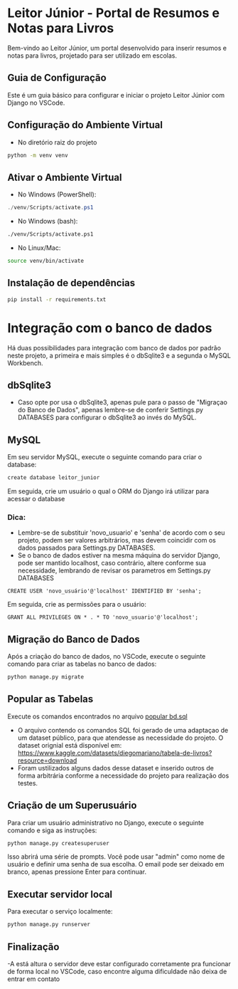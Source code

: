 
# Leitor Júnior - Portal de Resumos e Notas para Livros

Bem-vindo ao Leitor Júnior, um portal desenvolvido para inserir resumos e notas para livros, projetado para ser utilizado em escolas.

## Guia de Configuração

Este é um guia básico para configurar e iniciar o projeto Leitor Júnior com Django no VSCode.

## Configuração do Ambiente Virtual
- No diretório raiz do projeto

```bash
python -m venv venv
```

## Ativar o Ambiente Virtual

- No Windows (PowerShell):

```PowerShell
./venv/Scripts/activate.ps1
```

- No Windows (bash):

```bash
./venv/Scripts/activate.ps1
```

- No Linux/Mac:

```bash
source venv/bin/activate
```

## Instalação de dependências

```bash
pip install -r requirements.txt
```
# Integração com o banco de dados

Há duas possibilidades para integração com banco de dados por padrão neste projeto, a primeira e mais simples é o dbSqlite3 e a segunda o MySQL Workbench.
## dbSqlite3
- Caso opte por usa o dbSqlite3, apenas pule para o passo de "Migraçao do Banco de Dados", apenas lembre-se de conferir Settings.py DATABASES para configurar o dbSqlite3 ao invés do MySQL.

## MySQL

Em seu servidor MySQL, execute o seguinte comando para criar o database:
 ```bash
create database leitor_junior
```
Em seguida, crie um usuário o qual o ORM do Django irá utilizar para acessar o database 
### Dica: 
- Lembre-se de substituir 'novo_usuario' e 'senha' de acordo com o seu projeto, podem ser valores arbitrários, mas devem coincidir com os dados passados para Settings.py DATABASES.
- Se o banco de dados estiver na mesma máquina do servidor Django, pode ser mantido localhost, caso contrário, altere conforme sua necessidade, lembrando de revisar os parametros em Settings.py DATABASES
 ```mysql
CREATE USER 'novo_usuário'@'localhost' IDENTIFIED BY 'senha'; 
```
Em seguida, crie as permissões para o usuário:
 ```mysql
GRANT ALL PRIVILEGES ON * . * TO 'novo_usuario'@'localhost';
```

## Migração do Banco de Dados

Após a criação do banco de dados, no VSCode, execute o seguinte comando para criar as tabelas no banco de dados:

```bash
python manage.py migrate
```
## Popular as Tabelas

Execute os comandos encontrados no arquivo [popular bd.sql](https://github.com/JacobsenNando/PIA3/blob/main/popular%20bd.sql)
- O arquivo contendo os comandos SQL foi gerado de uma adaptaçao de um dataset público, para que atendesse as necessidade do projeto. O dataset orignial está disponível em: https://www.kaggle.com/datasets/diegomariano/tabela-de-livros?resource=download
- Foram ustilizados alguns dados desse dataset e inserido outros de forma arbitrária conforme a necessidade do projeto para realização dos testes.
## Criação de um Superusuário

Para criar um usuário administrativo no Django, execute o seguinte comando e siga as instruções:

```bash
python manage.py createsuperuser
```

Isso abrirá uma série de prompts. Você pode usar "admin" como nome de usuário e definir uma senha de sua escolha. O email pode ser deixado em branco, apenas pressione Enter para continuar.

## Executar servidor local

Para executar o serviço localmente:

```bash
python manage.py runserver
```
## Finalização
-A está altura o servidor deve estar configurado corretamente pra funcionar de forma local no VSCode, caso encontre alguma dificuldade não deixa de entrar em contato

